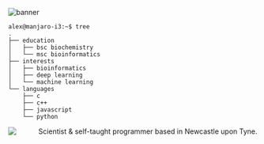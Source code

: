 ![banner](https://user-images.githubusercontent.com/101715326/158585781-04004098-f9e2-40c3-9350-010361799459.png)

```
alex@manjaro-i3:~$ tree
.
├── education
│   ├── bsc biochemistry
│   └── msc bioinformatics
├── interests
│   ├── bioinformatics
│   ├── deep learning
│   └── machine learning
└── languages
    ├── c
    ├── c++
    ├── javascript
    └── python
```

<img align='left' src='https://github-readme-stats.vercel.app/api?username=escasinas&theme=monokai&show_icons=true'>
<p align='right'>Scientist & self-taught programmer based in Newcastle upon Tyne.  </p>
